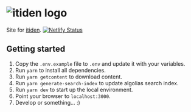 # ![itiden logo](./static/logo.svg)

Site for [itiden](https://www.itiden.se).
[![Netlify Status](https://api.netlify.com/api/v1/badges/15d0084b-5959-4bc7-b411-a3ec5dd71477/deploy-status)](https://app.netlify.com/sites/gracious-beaver-969466/deploys)

## Getting started

1. Copy the `.env.example` file to `.env` and update it with your variables.
1. Run `yarn` to install all dependencies.
1. Run `yarn getcontent` to download content.
1. Run `yarn generate-search-index` to update algolias search index.
1. Run `yarn dev` to start up the local environment.
1. Point your browser to `localhost:3000`.
1. Develop or something... :)